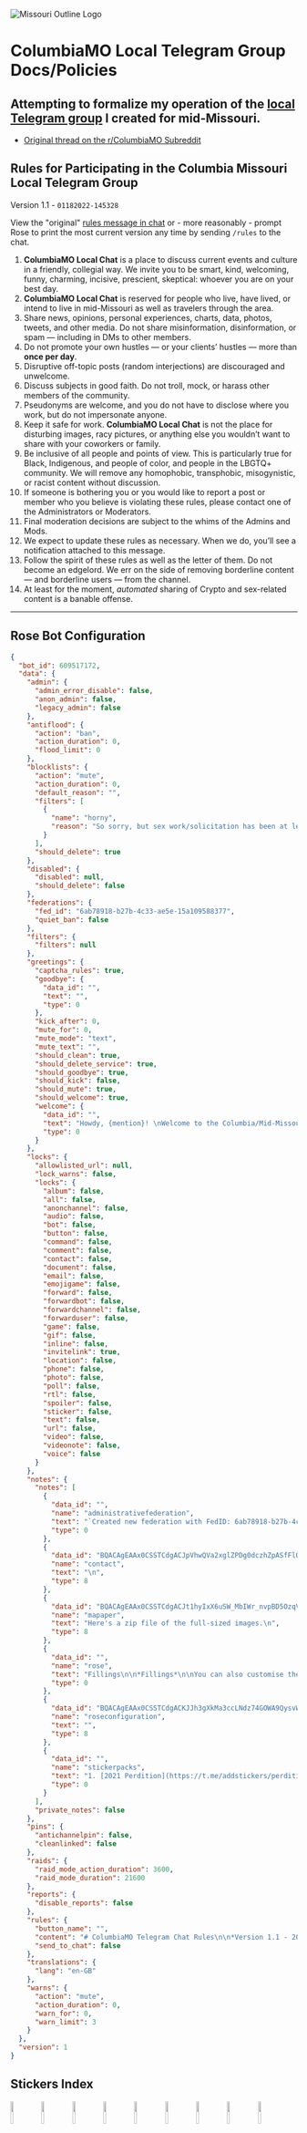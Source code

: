 ![Missouri Outline Logo](https://user-images.githubusercontent.com/43663476/135731754-7144f7a9-fb70-4e79-89e6-f84530451072.jpeg)

# ColumbiaMO Local Telegram Group Docs/Policies

## Attempting to formalize my operation of the [local Telegram group](https://t.me/columbiamo) I created for mid-Missouri.

* [Original thread on the r/ColumbiaMO Subreddit](https://www.reddit.com/r/columbiamo/comments/c4na0v/local_telegram_group_chat_for_columbia/)

## Rules for Participating in the Columbia Missouri Local Telegram Group

Version 1.1 - `01182022-145328`

View the "original" [rules message in chat](https://t.me/columbiamo/7774) or - more reasonably - prompt Rose to print the most current version any time by sending `/rules` to the chat.

1. **ColumbiaMO Local Chat** is a place to discuss current events and culture in a friendly, collegial way. We invite you to be smart, kind, welcoming, funny, charming, incisive, prescient, skeptical: whoever you are on your best day.
2. **ColumbiaMO Local Chat** is reserved for people who live, have lived, or intend to live in mid-Missouri as well as travelers through the area. 
3. Share news, opinions, personal experiences, charts, data, photos, tweets, and other media. Do not share misinformation, disinformation, or spam — including in DMs to other members.
4. Do not promote your own hustles — or your clients’ hustles — more than **once per day**.
5. Disruptive off-topic posts (random interjections) are discouraged and unwelcome.
6. Discuss subjects in good faith. Do not troll, mock, or harass other members of the community.
7. Pseudonyms are welcome, and you do not have to disclose where you work, but do not impersonate anyone.
8. Keep it safe for work. **ColumbiaMO Local Chat** is not the place for disturbing images, racy pictures, or anything else you wouldn’t want to share with your coworkers or family.
9. Be inclusive of all people and points of view. This is particularly true for Black, Indigenous, and people of color, and people in the LBGTQ+ community. We will remove any homophobic, transphobic, misogynistic, or racist content without discussion.
10. If someone is bothering you or you would like to report a post or member who you believe is violating these rules, please contact one of the Administrators or Moderators.
11. Final moderation decisions are subject to the whims of the Admins and Mods.
12. We expect to update these rules as necessary. When we do, you’ll see a notification attached to this message.
13. Follow the spirit of these rules as well as the letter of them. Do not become an edgelord. We err on the side of removing borderline content — and borderline users — from the channel.
14. At least for the moment, *automated* sharing of Crypto and sex-related content is a banable offense.


---

## Rose Bot Configuration

```json
{
  "bot_id": 609517172,
  "data": {
    "admin": {
      "admin_error_disable": false,
      "anon_admin": false,
      "legacy_admin": false
    },
    "antiflood": {
      "action": "ban",
      "action_duration": 0,
      "flood_limit": 0
    },
    "blocklists": {
      "action": "mute",
      "action_duration": 0,
      "default_reason": "",
      "filters": [
        {
          "name": "horny",
          "reason": "So sorry, but sex work/solicitation has been at least temporarily banned here until we can figure out what to do about the sex bots lol. Please contact me @DavidBlue if you feel this has happened in error."
        }
      ],
      "should_delete": true
    },
    "disabled": {
      "disabled": null,
      "should_delete": false
    },
    "federations": {
      "fed_id": "6ab78918-b27b-4c33-ae5e-15a109588377",
      "quiet_ban": false
    },
    "filters": {
      "filters": null
    },
    "greetings": {
      "captcha_rules": true,
      "goodbye": {
        "data_id": "",
        "text": "",
        "type": 0
      },
      "kick_after": 0,
      "mute_for": 0,
      "mute_mode": "text",
      "mute_text": "",
      "should_clean": true,
      "should_delete_service": true,
      "should_goodbye": true,
      "should_kick": false,
      "should_mute": true,
      "should_welcome": true,
      "welcome": {
        "data_id": "",
        "text": "Howdy, {mention}! \nWelcome to the Columbia/Mid-Missouri area's local chat group!\nIf you have issues or questions, please bother @DavidBlue, first.\nYou should probably familiarize yourself with these: {rules}",
        "type": 0
      }
    },
    "locks": {
      "allowlisted_url": null,
      "lock_warns": false,
      "locks": {
        "album": false,
        "all": false,
        "anonchannel": false,
        "audio": false,
        "bot": false,
        "button": false,
        "command": false,
        "comment": false,
        "contact": false,
        "document": false,
        "email": false,
        "emojigame": false,
        "forward": false,
        "forwardbot": false,
        "forwardchannel": false,
        "forwarduser": false,
        "game": false,
        "gif": false,
        "inline": false,
        "invitelink": true,
        "location": false,
        "phone": false,
        "photo": false,
        "poll": false,
        "rtl": false,
        "spoiler": false,
        "sticker": false,
        "text": false,
        "url": false,
        "video": false,
        "videonote": false,
        "voice": false
      }
    },
    "notes": {
      "notes": [
        {
          "data_id": "",
          "name": "administrativefederation",
          "text": "`Created new federation with FedID: 6ab78918-b27b-4c33-ae5e-15a109588377.\nUse this ID to join the federation! eg:\n/joinfed 6ab78918-b27b-4c33-ae5e-15a109588377\nSuccessfully joined the \"Extratone\" federation! All new federation bans will now also remove the members from this chat.`\n__Telegram: Contact__ __@extratone__\n__Federation Extratone has now subscribed to Rose Support Official. All fedbans in Rose Support Official will now take effect in both feds.__\nExtratone, [Jan 11, 2022 at 15:37]\nSuccessfully joined the “Extratone” federation! All new federation bans will now also remove the members from this chat.\nExtratone, [Jan 11, 2022 at 15:39]\nFederation Extratone has now subscribed to Rose Support Official. All fedbans in Rose Support Official will now take effect in both feds.\nExtratone, [Jan 11, 2022 at 16:06]\nFederation Extratone has now subscribed to @SpamWatch. All fedbans in @SpamWatch will now take effect in both feds.\nExtratone, [Jan 11, 2022 at 16:06]\nFed info:\nFedID: 1c2221d9-aa27–4baf-b77c-8822b36254d2 Name: @SpamWatch\nCreator: this person (172811422)\nNumber of admins: 1\nNumber of bans: 240233\nNumber of connected chats: 770\nNumber of subscribed feds: 590\nThis federation is not subscribed to any other feds.\nExtratone, [Jan 11, 2022 at 16:06] Admins in federation ‘@SpamWatch’:\n- è Simon | Schu rrle é (172811422)\n • https://t.me/extratone/9658\n • https://t.me/extratone/9659\n • [__Telegram: Contact @extratone__](https://t.me/extratone/9660)\n • [__Telegram: Contact @extratone__](https://t.me/extratone/9661)\n • [__Telegram: Contact @extratone__](https://t.me/extratone/9662) **\n\n*Rose Support Federation Info*\nFed info: FedID: 86718661–6bfc-4bd0–9447–7c419eb08e69 Name: Rose Support Official Creator: this person (254318997) Number of admins: 10 Number of bans: 5951 Number of connected chats: 249 Number of subscribed feds: 361\nThis federation is not subscribed to any other feds.\n*Admins*\nAdmins in federation ‘Rose Support Official’:\n • Dalirena🐮 (2153160)\n • Kees Sonnema (18673980)\n • Andrea (48271100)\n • Harsh Shandilya (211931420)\n • Paul Larsen (254318997)\n • Taylor (260150652)\n • Sebastian (348909717)\n • Glen DeSouza 🎄🐫 (415692419)\n • Kyle (491256848)\n • H 1 (788429389)\n\n*SpamWatch Federation Info*\nFed info: FedID: 1c2221d9-aa27–4baf-b77c-8822b36254d2 Name: @SpamWatch Creator: __this person__ (172811422) Number of admins: 1 Number of bans: 240233 Number of connected chats: 770 Number of subscribed feds: 590\nThis federation is not subscribed to any other feds.",
          "type": 0
        },
        {
          "data_id": "BQACAgEAAx0CSSTCdgACJpVhwQVa2xglZPDg0dczhZpASfFlOQACSAIAArXWCUYRKHsHU1YxtiME",
          "name": "contact",
          "text": "\n",
          "type": 8
        },
        {
          "data_id": "BQACAgEAAx0CSSTCdgACJt1hyIxX6uSW_MbIWr_nvpBD5OzqVwACHAIAAjoWGUZYulI5drv-QSME",
          "name": "mapaper",
          "text": "Here's a zip file of the full-sized images.\n",
          "type": 8
        },
        {
          "data_id": "",
          "name": "rose",
          "text": "Fillings\n\n*Fillings*\n\nYou can also customise the contents of your message with contextual data. For example, you could mention a user by name in the welcome message, or mention them in a filter!\n\n*Supported fillings*:\n- `{first}`: The user's first name.\n- `{last}`: The user's last name.\n- `{fullname}`: The user's full name.\n- `{username}`: The user's username. If they don't have one, mentions the user instead.\n- `{mention}`: Mentions the user with their firstname.\n- `{id}`: The user's ID.\n- `{chatname}`: The chat's name.\n- `{rules}`: Create a button to the chat's rules.\n- `{preview}`: Enables link previews for this message. Useful when using links to Instant View pages.\n\n*Example usages*:\n- Save a filter using the user's name.\n-\u003e `/filter test {first} triggered this filter.`\n- Add a rules button to a note.\n-\u003e `/save info Press the button to read the chat rules! {rules}`\n- Mention a user in the welcome message\n-\u003e `/setwelcome Welcome {mention} to {chatname}!`",
          "type": 0
        },
        {
          "data_id": "BQACAgEAAx0CSSTCdgACKJJh3gXkMa3ccLNdz74GOWA9QysvWwACVQIAAvmb8Ub9c6aee65HeyME",
          "name": "roseconfiguration",
          "text": "",
          "type": 8
        },
        {
          "data_id": "",
          "name": "stickerpacks",
          "text": "1. [2021 Perdition](https://t.me/addstickers/perdition_by_stickersthiefbot)\n2. [GROTESQUE App Icons](https://t.me/addstickers/grotesque_by_stickersthiefbot)\n3. [Extending Emoji](https://t.me/addstickers/ExtendingEmoji_by_stickersthiefbot)\n4. [Extending Emoji II](https://t.me/addstickers/ExtendingEmoji2_by_stickersthiefbot)",
          "type": 0
        }
      ],
      "private_notes": false
    },
    "pins": {
      "antichannelpin": false,
      "cleanlinked": false
    },
    "raids": {
      "raid_mode_action_duration": 3600,
      "raid_mode_duration": 21600
    },
    "reports": {
      "disable_reports": false
    },
    "rules": {
      "button_name": "",
      "content": "# ColumbiaMO Telegram Chat Rules\n\n*Version 1.1 - 2021-11-29-21.15.46*\n\nHello, chat! I’ve finally drafted a presentable copy of the Big Bad Chat Rules.\n\nYou can find a revision-tracked version of this document on the GitHub repo I created, [here](https://github.com/extratone/columbia/blob/main/rules.md).\n\nI have also published [a parallel version](https://telegra.ph/ColumbiaMO-Telegram-Chat-Rules-11-30) of this document to Telegram’s longform service, Telegra.ph.\n\n1. *ColumbiaMO Local Chat* is a place to discuss current events and culture in a friendly, collegial way. We invite you to be smart, kind, welcoming, funny, charming, incisive, prescient, skeptical: whoever you are on your best day.\n2. *ColumbiaMO Local Chat* is reserved for people who live, have lived, or intend to live in mid-Missouri as well as travelers through the area. \n3. Share news, opinions, personal experiences, charts, data, photos, tweets, and other media. Do not share misinformation, disinformation, or spam — including in DMs to other members.\n4. Do not promote your own hustles — or your clients’ hustles — more than *once per day.*\n5. Disruptive off-topic posts (random interjections) are discouraged and unwelcome.\n6. Discuss subjects in good faith. Do not troll, mock, or harass other members of the community.\n7. Pseudonyms are welcome, and you do not have to disclose where you work, but do not impersonate anyone.\n8. Keep it safe for work. *ColumbiaMO Local Chat* is not the place for disturbing images, racy pictures, or anything else you wouldn’t want to share with your coworkers or family.\n9. Be inclusive of all people and points of view. This is particularly true for Black, Indigenous, and people of color, and people in the LBGTQ+ community. We will remove any homophobic, transphobic, misogynistic, or racist content without discussion.\n10. If someone is bothering you or you would like to report a post or member who you believe is violating these rules, please contact one of the Administrators or Moderators.\n11. Final moderation decisions are subject to the whims of the Admins and Mods.\n12. We expect to update these rules as necessary. When we do, you’ll see a notification attached to this message.\n13. Follow the spirit of these rules as well as the letter of them. Do not become an edgelord. We err on the side of removing borderline content — and borderline users — from the channel.\n14. At least for the moment, *automated* sharing of Crypto and sex-related content is a banable offense.",
      "send_to_chat": false
    },
    "translations": {
      "lang": "en-GB"
    },
    "warns": {
      "action": "mute",
      "action_duration": 0,
      "warn_for": 0,
      "warn_limit": 3
    }
  },
  "version": 1
}
```

## Stickers Index

<img src="https://user-images.githubusercontent.com/43663476/150018239-674c140b-1c73-4058-9bf9-3c0e3ac1c95f.png" width="10%"></img> <img src="https://user-images.githubusercontent.com/43663476/150018247-4bae8d40-7bc3-41e8-b7ac-d499a5cc321c.png" width="10%"></img> <img src="https://user-images.githubusercontent.com/43663476/150018248-6a6db3f8-9a65-4bca-802a-0950718c8f28.png" width="10%"></img> <img src="https://user-images.githubusercontent.com/43663476/150018249-c0872537-ae27-40e0-8738-703b9243cc4f.png" width="10%"></img> <img src="https://user-images.githubusercontent.com/43663476/150018252-51e99eb8-b79b-4c9e-a4b8-fa0c5948090a.png" width="10%"></img> <img src="https://user-images.githubusercontent.com/43663476/150018255-91935d69-97fc-4fce-b51e-d00c11db2a20.png" width="10%"></img> <img src="https://user-images.githubusercontent.com/43663476/150018256-8a2f9cd1-2f0f-4f2a-a76a-2d9400585e77.png" width="10%"></img> <img src="https://user-images.githubusercontent.com/43663476/150018258-cb28ba45-6d82-4b04-9a4c-065b43e9dc69.png" width="10%"></img> <img src="https://user-images.githubusercontent.com/43663476/150018259-259e1ecc-318c-4ad5-a641-c2fdfce9bf8e.png" width="10%"></img> <img src="https://user-images.githubusercontent.com/43663476/150018260-c016f576-f389-4ead-9779-c3f7627cf8c7.png" width="10%"></img> <img src="https://user-images.githubusercontent.com/43663476/150018262-6a654ecb-7c3d-4e1e-85da-8c5c49caa6fa.png" width="10%"></img> <img src="https://user-images.githubusercontent.com/43663476/150018263-8edb6b73-a28a-40cc-afb8-770cedcd9f07.png" width="10%"></img> <img src="https://user-images.githubusercontent.com/43663476/150018265-18476f94-ea08-4966-9227-ca78e5c90eed.png" width="10%"></img> <img src="https://user-images.githubusercontent.com/43663476/150018267-311e0df4-0001-4a15-9ecd-fce0d0cf41bd.png" width="10%"></img> <img src="https://user-images.githubusercontent.com/43663476/150018269-ec4deef8-d0f3-4d9e-a5b0-54cd0251bbd3.png" width="10%"></img> <img src="https://user-images.githubusercontent.com/43663476/150018271-6251fb5e-34a1-437a-8b7f-1cbd9f7dc2d8.png" width="10%"></img> <img src="https://user-images.githubusercontent.com/43663476/150018273-1ea9a200-30af-4e29-9eb3-e26b4ef725f9.png" width="10%"></img> <img src="https://user-images.githubusercontent.com/43663476/150018275-3df49fde-2e49-4407-a1b4-10221be61048.png" width="10%"></img> <img src="https://user-images.githubusercontent.com/43663476/150018279-8849bd22-dac8-48b1-8eaf-1a8cafba61d6.png" width="10%"></img> <img src="https://user-images.githubusercontent.com/43663476/150018280-6bbe7e64-2958-4946-9649-57635ddc02bd.png" width="10%"></img> <img src="https://user-images.githubusercontent.com/43663476/150018282-1ef8f818-fcb2-48ce-827d-0a3380dfdccc.png" width="10%"></img> <img src="https://user-images.githubusercontent.com/43663476/150018285-f93b077d-e08b-49e0-99fb-15efa20d9645.png" width="10%"></img> <img src="https://user-images.githubusercontent.com/43663476/150018286-ff4e5008-993d-4126-9e9a-4e9753a4e949.png" width="10%"></img> <img src="https://user-images.githubusercontent.com/43663476/150018287-dd9fa1f9-206b-46df-abc5-16e7e576ead8.png" width="10%"></img> <img src="https://user-images.githubusercontent.com/43663476/150018289-a9c034d7-98f2-4991-b6fc-5f5fe1926f10.png" width="10%"></img> <img src="https://user-images.githubusercontent.com/43663476/150018291-a6cf6b9c-f7a2-45ae-86cf-0dc1d70ad3d8.png" width="10%"></img> <img src="https://user-images.githubusercontent.com/43663476/150018292-e37d6b5c-8612-4236-8cce-b1b355db14c0.png" width="10%"></img> <img src="https://user-images.githubusercontent.com/43663476/150018293-7ae77d88-9164-43b7-9398-b3d27b209101.png" width="10%"></img> <img src="https://user-images.githubusercontent.com/43663476/150018296-7f47e315-4109-448f-aee8-67455f2af5e6.png" width="10%"></img> <img src="https://user-images.githubusercontent.com/43663476/150018298-ea7faab1-9266-4e19-a6ea-00e3379abd21.png" width="10%"></img> <img src="https://user-images.githubusercontent.com/43663476/150018301-224545b0-ce60-4ab4-9070-d62d776b800f.png" width="10%"></img> <img src="https://user-images.githubusercontent.com/43663476/150018303-fa1900a5-e734-446a-8910-345dac66ffe5.png" width="10%"></img> <img src="https://user-images.githubusercontent.com/43663476/150018305-4dc46f29-e285-4e52-9142-6e8aa168b9e7.png" width="10%"></img> <img src="https://user-images.githubusercontent.com/43663476/150018307-d790880b-607a-41a9-a5c1-a0ccec160786.png" width="10%"></img> <img src="https://user-images.githubusercontent.com/43663476/150018309-f263151d-6775-4daf-a954-7886981f82a4.png" width="10%"></img> <img src="https://user-images.githubusercontent.com/43663476/150018312-0b291cd8-d712-4ad9-b117-2f74ada60090.png" width="10%"></img> <img src="https://user-images.githubusercontent.com/43663476/150018314-80f4cade-bf6d-41a8-acc3-021d57fae221.png" width="10%"></img> <img src="https://user-images.githubusercontent.com/43663476/150018316-2b123f1d-c6e7-4f8e-84a4-fe7c38079624.png" width="10%"></img> <img src="https://user-images.githubusercontent.com/43663476/150018319-38d4821e-fa01-4965-8693-f532e97cd343.png" width="10%"></img> <img src="https://user-images.githubusercontent.com/43663476/150018322-c3af71d9-6a8e-4b48-b52a-7a116d2bff6a.png" width="10%"></img> <img src="https://user-images.githubusercontent.com/43663476/150018324-916341ea-59bf-4f01-a2a5-a8c564db2af3.png" width="10%"></img> <img src="https://user-images.githubusercontent.com/43663476/150018325-7f70d858-b795-4ad3-acec-2b5ddead8ef3.png" width="10%"></img> <img src="https://user-images.githubusercontent.com/43663476/150018326-54e40ca5-d83b-4bb6-accd-df3695aafeae.png" width="10%"></img> <img src="https://user-images.githubusercontent.com/43663476/150018328-ce5ef468-4ce6-4ac6-a100-4de896236a8c.png" width="10%"></img> <img src="https://user-images.githubusercontent.com/43663476/150018329-dfbfc9ad-178a-40c0-ac4b-2926c6986357.png" width="10%"></img> <img src="https://user-images.githubusercontent.com/43663476/150018332-3833ebe5-b3a9-4d1a-9222-37fa33c5b9d9.png" width="10%"></img> <img src="https://user-images.githubusercontent.com/43663476/150018333-12af718e-9073-47db-b97b-832ded52ce9c.png" width="10%"></img> <img src="https://user-images.githubusercontent.com/43663476/150018334-6ecdff70-b05b-44b8-9d33-ef2259dc5f1d.png" width="10%"></img> <img src="https://user-images.githubusercontent.com/43663476/150018336-de72bd26-635d-4bb3-96b3-5a692b633bf4.png" width="10%"></img> <img src="https://user-images.githubusercontent.com/43663476/150018338-76f625c7-256e-40f7-8acf-705798a1f4a0.png" width="10%"></img> <img src="https://user-images.githubusercontent.com/43663476/150018340-3c6a4b10-a475-473b-b920-32cb6a079ada.png" width="10%"></img> <img src="https://user-images.githubusercontent.com/43663476/150018341-7d899d49-55a3-4fe8-8b6b-0c9ba36ae9ee.png" width="10%"></img> <img src="https://user-images.githubusercontent.com/43663476/150018342-6e611f21-eb12-45f6-b754-fd93071fa597.png" width="10%"></img> <img src="https://user-images.githubusercontent.com/43663476/150018343-afeed67a-b29b-4492-8faa-ad198474a965.png" width="10%"></img> <img src="https://user-images.githubusercontent.com/43663476/150018344-9e61d2d0-b190-4ab1-ad38-151cfd035770.png" width="10%"></img> <img src="https://user-images.githubusercontent.com/43663476/150018346-c4e88580-8309-499d-addc-88e87aa51101.png" width="10%"></img> <img src="https://user-images.githubusercontent.com/43663476/150018349-44ada526-985b-4aac-918e-85755b6084c2.png" width="10%"></img> <img src="https://user-images.githubusercontent.com/43663476/150018351-7fd28604-19d8-43b6-98dc-1642d694866c.png" width="10%"></img> <img src="https://user-images.githubusercontent.com/43663476/150018352-e947b7c1-eaf1-42cf-a543-f2d94a7e9a94.png" width="10%"></img> <img src="https://user-images.githubusercontent.com/43663476/150018355-6aa0fee6-de4c-40b0-8b1b-da65cf390b0c.png" width="10%"></img> <img src="https://user-images.githubusercontent.com/43663476/150018357-5e4a94a9-c4ab-4109-b6f1-1e3bdcf9ee67.png" width="10%"></img> <img src="https://user-images.githubusercontent.com/43663476/150018358-d2acbbab-e572-4126-b889-d02c7f34ad4c.png" width="10%"></img> <img src="https://user-images.githubusercontent.com/43663476/150018359-290b3761-2d63-494a-97ca-7a0093260d0d.png" width="10%"></img> <img src="https://user-images.githubusercontent.com/43663476/150018362-34e1c626-0e2c-43b8-9044-363bf2db0453.png" width="10%"></img> <img src="https://user-images.githubusercontent.com/43663476/150018366-a720f3df-3e01-4c8c-97e1-b5cde61632ff.png" width="10%"></img> <img src="https://user-images.githubusercontent.com/43663476/150018369-f356eecf-822d-417c-b308-3606c2491130.png" width="10%"></img> <img src="https://user-images.githubusercontent.com/43663476/150018370-4c54d81b-916d-43f9-ae52-45c262d3bb33.png" width="10%"></img> <img src="https://user-images.githubusercontent.com/43663476/150018372-7b1a7a67-0b93-4b7d-a71f-36e9cc7cd096.png" width="10%"></img> <img src="https://user-images.githubusercontent.com/43663476/150018373-20144d3b-1b94-4d21-9ae2-0cb98f14edd5.png" width="10%"></img> <img src="https://user-images.githubusercontent.com/43663476/150018375-f8353db3-59eb-41f9-9859-4cd562b793ee.png" width="10%"></img> <img src="https://user-images.githubusercontent.com/43663476/150018377-c560f76c-a6cb-4f53-9604-e09e5dbadc3e.png" width="10%"></img> <img src="https://user-images.githubusercontent.com/43663476/150018378-443b32ef-5b70-4777-bd96-4dcf95db97f6.png" width="10%"></img> <img src="https://user-images.githubusercontent.com/43663476/150018381-403d5513-8f8f-45ae-8c9a-656c0873b011.png" width="10%"></img> <img src="https://user-images.githubusercontent.com/43663476/150018383-83d1dbab-2fe6-4bbf-9764-ddcd24f8bf14.png" width="10%"></img> <img src="https://user-images.githubusercontent.com/43663476/150018385-39e4cc0f-7d49-456c-bd0d-9c370f6a09aa.png" width="10%"></img> <img src="https://user-images.githubusercontent.com/43663476/150018387-c222c6d3-f790-4cf0-a36c-787133701170.png" width="10%"></img> <img src="https://user-images.githubusercontent.com/43663476/150018388-e5346d0a-8541-4fe9-928f-692ee75faa91.png" width="10%"></img> <img src="https://user-images.githubusercontent.com/43663476/150018389-0594c485-a68a-4612-babe-44a86ca1a3c9.png" width="10%"></img> <img src="https://user-images.githubusercontent.com/43663476/150018390-e81a1ff5-78b9-4d29-a663-2e80dcb86877.png" width="10%"></img> <img src="https://user-images.githubusercontent.com/43663476/150018391-bffed3d1-b731-408d-a9e6-50d2a498c85e.png" width="10%"></img> <img src="https://user-images.githubusercontent.com/43663476/150018392-d0ea6461-34e7-4779-a97e-0e60fdeb36ef.png" width="10%"></img> <img src="https://user-images.githubusercontent.com/43663476/150018393-58bea0de-c975-4ab8-a726-9839e3f06215.png" width="10%"></img> <img src="https://user-images.githubusercontent.com/43663476/150018396-377a17d8-2714-48c2-82c6-e9f9358eb22f.png" width="10%"></img> <img src="https://user-images.githubusercontent.com/43663476/150018398-84ebae5d-62e7-4be4-88bf-4e9819628cfb.png" width="10%"></img> <img src="https://user-images.githubusercontent.com/43663476/150018399-65afcbfa-7584-486c-bc93-668f17cca1e2.png" width="10%"></img> <img src="https://user-images.githubusercontent.com/43663476/150018402-fd11c217-339b-44fa-a2c6-d6f476df90c7.png" width="10%"></img> <img src="https://user-images.githubusercontent.com/43663476/150018403-41c0746f-2dbd-486a-b4ef-fdb7604cfaee.png" width="10%"></img> <img src="https://user-images.githubusercontent.com/43663476/150018404-4a241d3f-6604-42c9-8ff9-7eda7feea1fa.png" width="10%"></img> <img src="https://user-images.githubusercontent.com/43663476/150018405-2f56264e-3d18-4445-90d9-6dd0d1f11138.png" width="10%"></img> <img src="https://user-images.githubusercontent.com/43663476/150018406-2cd4fbf2-b549-487a-a407-71dcaa75632b.png" width="10%"></img> <img src="https://user-images.githubusercontent.com/43663476/150018409-88ea99fd-4f2d-4294-ab15-7a8242e6b4bd.png" width="10%"></img> <img src="https://user-images.githubusercontent.com/43663476/150018411-441e19d7-37c3-46f6-8b4c-5069e63a7cc6.png" width="10%"></img> <img src="https://user-images.githubusercontent.com/43663476/150018412-0609c47b-b00e-4d47-a120-1fadfc0cadda.png" width="10%"></img> <img src="https://user-images.githubusercontent.com/43663476/150018414-71106cf4-002f-4859-96af-b60e80d05ece.png" width="10%"></img> <img src="https://user-images.githubusercontent.com/43663476/150018418-cbac0be2-cd14-4763-b26f-529761cb7821.png" width="10%"></img> <img src="https://user-images.githubusercontent.com/43663476/150018421-bdf706c4-e4ba-4349-bda2-4feafd2d3e48.png" width="10%"></img> <img src="https://user-images.githubusercontent.com/43663476/150018422-f69efc9d-4473-46ba-84c2-65dcea485c6e.png" width="10%"></img> <img src="https://user-images.githubusercontent.com/43663476/150018425-98548f38-1eb8-4c8d-8b23-8b5510e2b9d4.png" width="10%"></img> <img src="https://user-images.githubusercontent.com/43663476/150018429-8288a420-75c5-451b-84fb-3f146d210204.png" width="10%"></img>

1. [**2021 Perdition**](https://t.me/addstickers/perdition_by_stickersthiefbot)
2. [**GROTESQUE App Icons**](https://t.me/addstickers/grotesque_by_stickersthiefbot) 
3. [Extending Emoji](https://t.me/addstickers/ExtendingEmoji_by_stickersthiefbot)
4. [Extending Emoji II](https://t.me/addstickers/ExtendingEmoji2_by_stickersthiefbot)

## Mapaper Images

![mapaper](https://user-images.githubusercontent.com/43663476/147149010-5b770813-f493-4b83-9935-a7b3f12eb268.png)

[**Mapaper**](https://apps.apple.com/us/app/mapaper/id1546487705) is a clever iOS app that was all the rage last year with personal automation nerds. I thought it might be a good Christmas present for the Telegram group, this year, to offer at least a single rendering of the Columbia area in every one of its themes.

Below are a few example images - you can download a [**.zip file of all the images in their full resolution**](https://github.com/extratone/columbia/raw/main/mapaper/mapaper.zip) either here or [in the group, itself](https://t.me/columbiamo/9949).

![ColumbiaMapaper (11)](https://user-images.githubusercontent.com/43663476/147149236-dfc8cd65-c3ed-421a-b2b5-9ed54686d32b.PNG)
![ColumbiaMapaper (12)](https://user-images.githubusercontent.com/43663476/147149238-0c8b9594-00f2-47d5-8943-1d75e8117c69.PNG)
![ColumbiaMapaper (1)](https://user-images.githubusercontent.com/43663476/147149241-b7bea0e9-7355-4abc-a5b0-3bd186d11a09.PNG)
![ColumbiaMapaper (2)](https://user-images.githubusercontent.com/43663476/147149243-20543362-3736-4e2d-bd5c-69d054f012dd.PNG)